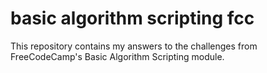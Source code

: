# basic algorithm scripting fcc
 This repository contains my answers to the challenges from FreeCodeCamp's Basic Algorithm Scripting module.
